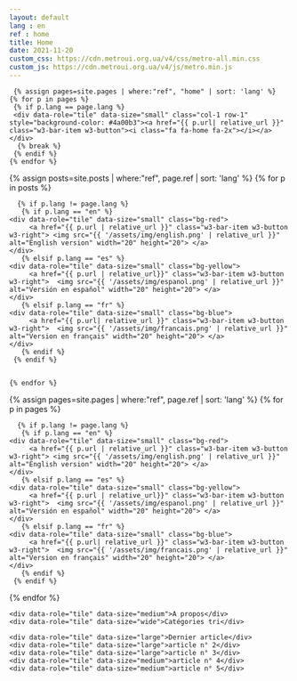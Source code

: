 ```yaml
---
layout: default
lang : en
ref : home
title: Home
date: 2021-11-20
custom_css: https://cdn.metroui.org.ua/v4/css/metro-all.min.css
custom_js: https://cdn.metroui.org.ua/v4/js/metro.min.js
---
```


<div class="w3-content w3-metro-light-blue w3-margin-bottom w3-margin-top" style="max-width:1100px">
<div class="w3-third">

</div>
<div class="w3-rest">

<div class="tiles-grid w3-margin-top w3-margin-bottom w3-margin-left">
  
     {% assign pages=site.pages | where:"ref", "home" | sort: 'lang' %}
    {% for p in pages %}         
     {% if p.lang == page.lang %}
     <div data-role="tile" data-size="small" class="col-1 row-1" style="background-color: #4a00b3"><a href="{{ p.url| relative_url }}" class="w3-bar-item w3-button"><i class="fa fa-home fa-2x"></i></a> </div>
      {% break %}
     {% endif %}
    {% endfor %}   
	
   {% assign posts=site.posts | where:"ref", page.ref | sort: 'lang' %}
    {% for p in posts %}

      {% if p.lang != page.lang %}
       {% if p.lang == "en" %}
	<div data-role="tile" data-size="small" class="bg-red">
         <a href="{{ p.url | relative_url }}" class="w3-bar-item w3-button  w3-right"> <img src="{{ '/assets/img/english.png' | relative_url }}" alt="English version" width="20" height="20"> </a> 
	</div>
       {% elsif p.lang == "es" %}
	<div data-role="tile" data-size="small" class="bg-yellow">
         <a href="{{ p.url | relative_url}}" class="w3-bar-item w3-button  w3-right">  <img src="{{ '/assets/img/espanol.png' | relative_url }}" alt="Versión en español" width="20" height="20"> </a> 
	</div>
       {% elsif p.lang == "fr" %}
	<div data-role="tile" data-size="small" class="bg-blue">
         <a href="{{ p.url| relative_url }}" class="w3-bar-item w3-button  w3-right">  <img src="{{ '/assets/img/francais.png' | relative_url }}" alt="Version en français" width="20" height="20"> </a>   
	</div>
       {% endif %}
     {% endif %}
     
   
    {% endfor %}

{% assign pages=site.pages | where:"ref", page.ref | sort: 'lang' %}
{% for p in pages %}
     
    
      {% if p.lang != page.lang %}
       {% if p.lang == "en" %}
	<div data-role="tile" data-size="small" class="bg-red">
         <a href="{{ p.url | relative_url }}" class="w3-bar-item w3-button  w3-right"> <img src="{{ '/assets/img/english.png' | relative_url }}" alt="English version" width="20" height="20"> </a> 
	</div>
       {% elsif p.lang == "es" %}
	<div data-role="tile" data-size="small" class="bg-yellow">
         <a href="{{ p.url | relative_url}}" class="w3-bar-item w3-button  w3-right">  <img src="{{ '/assets/img/espanol.png' | relative_url }}" alt="Versión en español" width="20" height="20"> </a> 
	</div>
       {% elsif p.lang == "fr" %}
	<div data-role="tile" data-size="small" class="bg-blue">
         <a href="{{ p.url| relative_url }}" class="w3-bar-item w3-button  w3-right">  <img src="{{ '/assets/img/francais.png' | relative_url }}" alt="Version en français" width="20" height="20"> </a>   
	</div>
       {% endif %}
     {% endif %}
     
{% endfor %}   
    
	
<div data-role="tile" data-size="small" class="bg-white">
	<a href="https://github.com/LWH-21/" class="w3-bar-item w3-button"><i class="fa fa-github-alt fa-2x"></i></a> 
</div>
	
    <div data-role="tile" data-size="medium">A propos</div>
    <div data-role="tile" data-size="wide">Catégories tri</div>
	
    <div data-role="tile" data-size="large">Dernier article</div>
    <div data-role="tile" data-size="large">article n° 2</div>
    <div data-role="tile" data-size="large">article n° 3</div>
	<div data-role="tile" data-size="medium">article n° 4</div>
	<div data-role="tile" data-size="medium">article n° 5</div>
</div>

</div>

</div>
